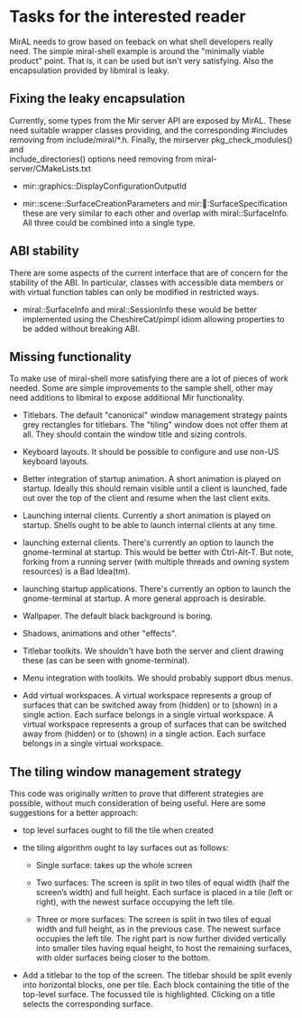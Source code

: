 Tasks for the interested reader
===============================

MirAL needs to grow based on feeback on what shell developers really need. The
simple miral-shell example is around the "minimally viable product" point. That
is, it can be used but isn't very satisfying. Also the encapsulation provided
by libmiral is leaky.


Fixing the leaky encapsulation
------------------------------

Currently, some types from the Mir server API are exposed by MirAL. These need
suitable wrapper classes providing, and the corresponding #includes removing
from include/miral/*.h. Finally, the mirserver pkg_check_modules() and  
include_directories() options need removing from miral-server/CMakeLists.txt

 - mir::graphics::DisplayConfigurationOutputId

 - mir::scene::SurfaceCreationParameters and mir::shell::SurfaceSpecification
   these are very similar to each other and overlap with miral::SurfaceInfo.
   All three could be combined into a single type.
   

ABI stability
-------------

There are some aspects of the current interface that are of concern for the
stability of the ABI. In particular, classes with accessible data members or
with virtual function tables can only be modified in restricted ways.
 
 - miral::SurfaceInfo and miral::SessionInfo these would be better implemented
   using the CheshireCat/pimpl idiom allowing properties to be added without 
   breaking ABI.


Missing functionality
---------------------

To make use of miral-shell more satisfying there are a lot of pieces of work
needed. Some are simple improvements to the sample shell, other may need 
additions to libmiral to expose additional Mir functionality.

 - Titlebars. The default "canonical" window management strategy paints
   grey rectangles for titlebars. The "tiling" window does not offer them
   at all. They should contain the window title and sizing controls.
   
 - Keyboard layouts. It should be possible to configure and use non-US keyboard
   layouts.
   
 - Better integration of startup animation. A short animation is played on
   startup. Ideally this should remain visible until a client is launched,
   fade out over the top of the client and resume when the last client exits.

 - Launching internal clients. Currently a short animation is played on
   startup. Shells ought to be able to launch internal clients at any time.
   
 - launching external clients. There's currently an option to launch the
   gnome-terminal at startup. This would be better with Ctrl-Alt-T. But note, 
   forking from a running server (with multiple threads and owning system
   resources) is a Bad Idea(tm).
   
 - launching startup applications. There's currently an option to launch the
   gnome-terminal at startup. A more general approach is desirable.
   
 - Wallpaper. The default black background is boring.
  
 - Shadows, animations and other "effects".
 
 - Titlebar toolkits. We shouldn't have both the server and client drawing
   these (as can be seen with gnome-terminal).
   
 - Menu integration with toolkits. We should probably support dbus menus.
   
 - Add virtual workspaces. A virtual workspace represents a group of surfaces
   that can be switched away from (hidden) or to (shown) in a single action.
   Each surface belongs in a single virtual workspace. A virtual workspace
   represents a group of surfaces that can be switched away from (hidden) or 
   to (shown) in a single action. Each surface belongs in a single virtual
   workspace.


The tiling window management strategy
-------------------------------------

This code was originally written to prove that different strategies are 
possible, without much consideration of being useful. Here are some suggestions
for a better approach:

 - top level surfaces ought to fill the tile when created
 
 - the tiling algorithm ought to lay surfaces out as follows:
 
    - Single surface: takes up the whole screen
    
    - Two surfaces: The screen is split in two tiles of equal width (half the
      screen’s width) and full height. Each surface is placed in a tile (left
      or right), with the newest surface occupying the left tile.
      
    - Three or more surfaces: The screen is split in two tiles of equal width
      and full height, as in the previous case. The newest surface occupies
      the left tile. The right part is now further divided vertically into
      smaller tiles having equal height, to host the remaining surfaces, with
      older surfaces being closer to the bottom.

  - Add a titlebar to the top of the screen. The titlebar should be split evenly
    into horizontal blocks, one per tile. Each block containing the title of the
    top-level surface. The focussed tile is highlighted. Clicking on a title
    selects the corresponding surface.
    
    